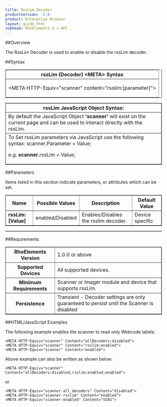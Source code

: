 ```yaml
---
title: RssLim Decoder
productversion: '2.6'
product: Enterprise Browser
layout: guide.html
subhead: RhoElements 2.x API
---
```


##Overview

The RssLim Decoder is used to enable or disable the rssLim decoder.

##Syntax

<table class="facelift" style="width:100%" border="1" padding="5px"> <tr><th class="tableHeading">rssLim (Decoder) &lt;META&gt; Syntax
</th></tr><tr><td class="clsSyntaxCells clsOddRow"><p>&lt;META HTTP-Equiv="scanner" content="rsslim:[parameter]"&gt;</p></td></tr></table>
<table class="facelift" style="width:100%" border="1" padding="5px"> <tr><th class="tableHeading">rssLim JavaScript Object Syntax:</th></tr><tr><td class="clsSyntaxCells clsOddRow">
By default the JavaScript Object <b>'scanner'</b> will exist on the current page and can be used to interact directly with the rssLim.
</td></tr><tr><td class="clsSyntaxCells clsEvenRow">
To Set rssLim parameters via JavaScript use the following syntax: scanner.Parameter = Value;
<P />e.g. <b>scanner</b>.rssLim = Value;
</td></tr></table>


##Parameters


Items listed in this section indicate parameters, or attributes which can be set.
<table class="facelift" style="width:100%" border="1" padding="5px"> <col width="20%" /><col width="20%" /><col width="38%" /><col width="22%" /><tr><th class="tableHeading">Name</th><th class="tableHeading">Possible Values</th><th class="tableHeading">Description</th><th class="tableHeading">Default Value</th></tr><tr><td class="clsSyntaxCells clsOddRow"><b>rssLim:[Value]
</b></td><td class="clsSyntaxCells clsOddRow">enabled/Disabled</td><td class="clsSyntaxCells clsOddRow">Enables/Disables the rsslim decoder.</td><td class="clsSyntaxCells clsOddRow">Device specific</td></tr></table>
<table class="facelift" style="width:100%" border="1" padding="5px"> <col width="78%" /><col width="8%" /><col width="1%" /><col width="5%" /><col width="1%" /><col width="5%" /><col width="2%" /></table>





##Requirements

<table class="facelift" style="width:100%" border="1" padding="5px"> <tr><th class="tableHeading">RhoElements Version</th><td class="clsSyntaxCell clsEvenRow">1.0.0 or above
</td></tr><tr><th class="tableHeading">Supported Devices</th><td class="clsSyntaxCell clsOddRow">All supported devices.</td></tr><tr><th class="tableHeading">Minimum Requirements</th><td class="clsSyntaxCell clsOddRow">Scanner or Imager module and device that supports rssLim.</td></tr><tr><th class="tableHeading">Persistence</th><td class="clsSyntaxCell clsEvenRow">Transient - Decoder settings are only guaranteed to persist until the Scanner is disabled</td></tr></table>


##HTML/JavaScript Examples

The following example enables the scanner to read only Webcode labels:

	<META HTTP-Equiv="scanner" Content="allDecoders:disabled">
	<META HTTP-Equiv="scanner" Content="rsslim:enabled">
	<META HTTP-Equiv="scanner" Content="enabled">
	
Above example can also be written as shown below:

	<META HTTP-Equiv="scanner" Content="allDecoders:disabled;rsslim:enabled;enabled">
	
or

	<META HTTP-Equiv="scanner-all_decoders" Content="disabled">
	<META HTTP-Equiv="scanner-rsslim" Content="enabled">
	<META HTTP-Equiv="scanner-enabled" Content="SCN1">
	





